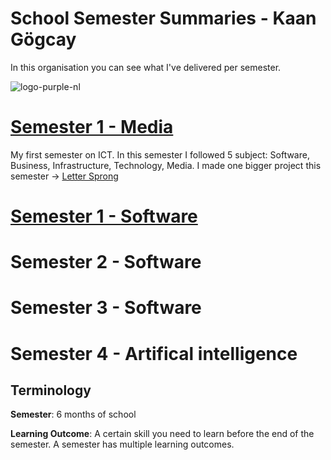 # School Semester Summaries - Kaan Gögcay
In this organisation you can see what I've delivered per semester.

![logo-purple-nl](https://user-images.githubusercontent.com/74303221/201209216-d3bfa414-19ac-4c79-80c1-fa27c0a975cf.png)

# [Semester 1 - Media](https://github.com/School-Semester-Summaries/media-semester-1)
My first semester on ICT. In this semester I followed 5 subject: Software, Business, Infrastructure, Technology, Media. I made one bigger project this semester -> [Letter Sprong](https://github.com/School-Semester-Summaries/media-semester-1/tree/master/Media)

# [Semester 1 - Software]()

# Semester 2 - Software

# Semester 3 - Software

# Semester 4 - Artifical intelligence

## Terminology

**Semester**: 6 months of school

**Learning Outcome**: A certain skill you need to learn before the end of the semester. A semester has multiple learning outcomes.
